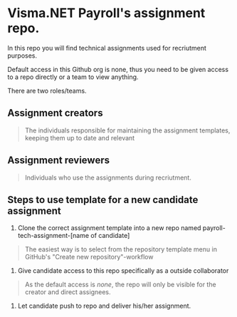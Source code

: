 # Visma.NET Payroll's assignment repo.

In this repo you will find technical assignments used for recriutment purposes.

Default access in this Github org is none, thus you need to be given access to a repo directly or a team to view anything.

There are two roles/teams. 
## Assignment creators
> The individuals responsible for maintaining the assignment templates, keeping them up to date and relevant
## Assignment reviewers
> Individuals who use the assignments during recriutment.


## Steps to use template for a new candidate assignment
1. Clone the correct assignment template into a new repo named payroll-tech-assignment-[name of candidate]
> The easiest way is to select from the repository template menu in GitHub's "Create new repository"-workflow
1. Give candidate access to this repo specifically as a outside collaborator
> As the default access is *none*, the repo will only be visible for the creator and direct assignees.
1. Let candidate push to repo and deliver his/her assignment.
